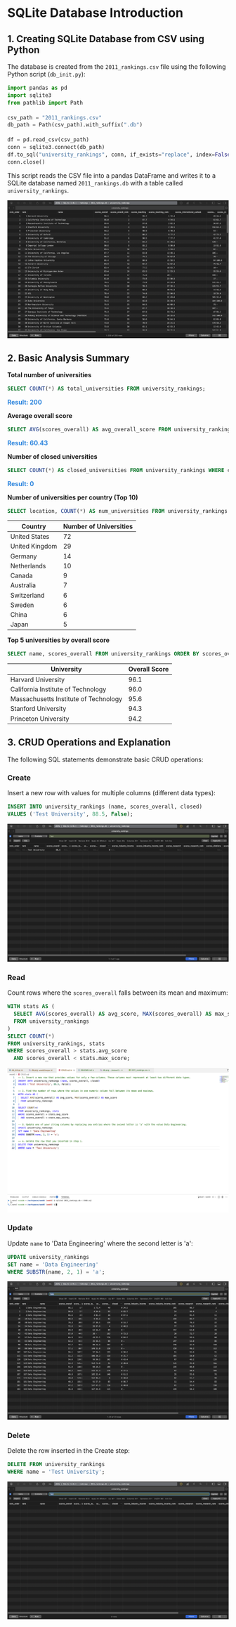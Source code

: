 # SQLite Database Introduction


## 1. Creating SQLite Database from CSV using Python

The database is created from the `2011_rankings.csv` file using the following Python script (`db_init.py`):

```python
import pandas as pd
import sqlite3
from pathlib import Path

csv_path = "2011_rankings.csv"
db_path = Path(csv_path).with_suffix(".db")

df = pd.read_csv(csv_path)
conn = sqlite3.connect(db_path)
df.to_sql("university_rankings", conn, if_exists="replace", index=False)
conn.close()
```

This script reads the CSV file into a pandas DataFrame and writes it to a SQLite database named `2011_rankings.db` with a table called `university_rankings`.

![Data in SQlite](images/db.png)

## 2. Basic Analysis Summary

**Total number of universities**
```sql
SELECT COUNT(*) AS total_universities FROM university_rankings;
```
<span style="font-weight:bold; color:#2e86de;">Result: 200</span>

**Average overall score**
```sql
SELECT AVG(scores_overall) AS avg_overall_score FROM university_rankings;
```
<span style="font-weight:bold; color:#2e86de;">Result: 60.43</span>

**Number of closed universities**
```sql
SELECT COUNT(*) AS closed_universities FROM university_rankings WHERE closed = 1;
```
<span style="font-weight:bold; color:#2e86de;">Result: 0</span>


**Number of universities per country (Top 10)**
```sql
SELECT location, COUNT(*) AS num_universities FROM university_rankings GROUP BY location ORDER BY num_universities DESC;
```
| Country | Number of Universities |
|---------|-----------------------|
| United States | 72 |
| United Kingdom | 29 |
| Germany | 14 |
| Netherlands | 10 |
| Canada | 9 |
| Australia | 7 |
| Switzerland | 6 |
| Sweden | 6 |
| China | 6 |
| Japan | 5 |


**Top 5 universities by overall score**
```sql
SELECT name, scores_overall FROM university_rankings ORDER BY scores_overall DESC LIMIT 5;
```
| University | Overall Score |
|------------|---------------|
| Harvard University | 96.1 |
| California Institute of Technology | 96.0 |
| Massachusetts Institute of Technology | 95.6 |
| Stanford University | 94.3 |
| Princeton University | 94.2 |

## 3. CRUD Operations and Explanation
The following SQL statements demonstrate basic CRUD operations:

### Create
Insert a new row with values for multiple columns (different data types):

```sql
INSERT INTO university_rankings (name, scores_overall, closed)
VALUES ('Test University', 88.5, False);
```

![Create Output](images/create.png)

### Read
Count rows where the `scores_overall` falls between its mean and maximum:

```sql
WITH stats AS (
  SELECT AVG(scores_overall) AS avg_score, MAX(scores_overall) AS max_score
  FROM university_rankings
)
SELECT COUNT(*)
FROM university_rankings, stats
WHERE scores_overall > stats.avg_score
  AND scores_overall < stats.max_score;
```

![Read Output](images/read.png)

### Update
Update `name` to 'Data Engineering' where the second letter is 'a':

```sql
UPDATE university_rankings
SET name = 'Data Engineering'
WHERE SUBSTR(name, 2, 1) = 'a';
```

![Update Output](images/update.png)

### Delete
Delete the row inserted in the Create step:

```sql
DELETE FROM university_rankings
WHERE name = 'Test University';
```

![Delete Output](images/delete.png)

